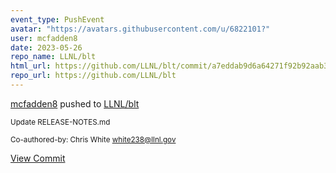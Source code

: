 ```yaml
---
event_type: PushEvent
avatar: "https://avatars.githubusercontent.com/u/6822101?"
user: mcfadden8
date: 2023-05-26
repo_name: LLNL/blt
html_url: https://github.com/LLNL/blt/commit/a7eddab9d6a64271f92b92aab3b3e280ad665d20
repo_url: https://github.com/LLNL/blt
---
```


<a href='https://github.com/mcfadden8' target='_blank'>mcfadden8</a> pushed to <a href='https://github.com/LLNL/blt' target='_blank'>LLNL/blt</a>

<small>Update RELEASE-NOTES.md

Co-authored-by: Chris White <white238@llnl.gov></small>

<a href='https://github.com/LLNL/blt/commit/a7eddab9d6a64271f92b92aab3b3e280ad665d20' target='_blank'>View Commit</a>